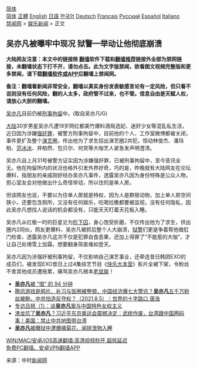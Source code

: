  <!-- 面包屑导航 --> <div class="breadcrumb"><!-- GTranslate: https://gtranslate.io/ -->  <div class="switcher notranslate">  <div class="selected">  <a href="#" onclick="return false;"> 简体</a>  </div>  <div class="option">  <a href="https://www.bannedbook.org" onclick="doGTranslate('zh-CN|zh-CN');jQuery('div.switcher div.selected a').html(jQuery(this).html());return false;" title="简体中文" class="nturl selected"> 简体</a>  <a href="https://www.bannedbook.org/zh-tw/" onclick="doGTranslate('zh-CN|zh-TW');jQuery('div.switcher div.selected a').html(jQuery(this).html());return false;" title="繁體中文" class="nturl"> 正體</a>  <a href="https://www.bannedbook.org/en/" onclick="doGTranslate('zh-CN|en');jQuery('div.switcher div.selected a').html(jQuery(this).html());return false;" title="English" class="nturl"> English</a>  <a href="https://www.bannedbook.org/ja/" onclick="doGTranslate('zh-CN|ja');jQuery('div.switcher div.selected a').html(jQuery(this).html());return false;" title="日本語" class="nturl"> 日語</a>  <a href="https://www.bannedbook.org/ko/" onclick="doGTranslate('zh-CN|ko');jQuery('div.switcher div.selected a').html(jQuery(this).html());return false;" title="한국어" class="nturl"> 한국어</a>  <a href="https://www.bannedbook.org/de/" onclick="doGTranslate('zh-CN|de');jQuery('div.switcher div.selected a').html(jQuery(this).html());return false;" title="Deutsch" class="nturl"> Deutsch</a>  <a href="https://www.bannedbook.org/fr/" onclick="doGTranslate('zh-CN|fr');jQuery('div.switcher div.selected a').html(jQuery(this).html());return false;" title="Français" class="nturl"> Français</a>  <a href="https://www.bannedbook.org/ru/" onclick="doGTranslate('zh-CN|ru');jQuery('div.switcher div.selected a').html(jQuery(this).html());return false;" title="Русский" class="nturl"> Русский</a>  <a href="https://www.bannedbook.org/es/" onclick="doGTranslate('zh-CN|es');jQuery('div.switcher div.selected a').html(jQuery(this).html());return false;" title="Español" class="nturl"> Español</a>  <a href="https://www.bannedbook.org/it/" onclick="doGTranslate('zh-CN|it');jQuery('div.switcher div.selected a').html(jQuery(this).html());return false;" title="Italiano" class="nturl"> Italiano</a>  </div>  </div>      <div class='breadcrumb-sub'><!-- Breadcrumb NavXT 6.3.0 --> <a href="https://www.bannedbook.org/" class="home">禁闻网</a> &gt; <a href="https://www.bannedbook.org/bnews/yule/" class="category">娱乐新闻</a> &gt; 正文</div></div><h2>吴亦凡被曝牢中现况 狱警一举动让他彻底崩溃</h2> <p class="notice"><b>大陆网友注意：本文中的链接除 <a href="https://github.com/bannedbook/fanqiang" >翻墙</a>软件下载和<a href="https://github.com/killgcd/justmysocks/blob/master/README.md">翻墙推荐</a>链接外全部为禁网链接，未翻墙状态下打不开，请勿点击。此为文字版禁闻，欲看图文视频完整版和更多禁闻，请下载<a href="https://github.com/bannedbook/fanqiang">翻墙软件或APP</a>后翻墙上禁闻网。</p><p>备注：翻墙看新闻非常安全，翻墙以真实身份发表敏感言论有一定风险，但只看不说则没有任何风险，翻的人太多，政府管不过来，也不管。信息自由是天赋人权，请放心大胆的翻墙。</b></p>  <div class="entry"> <p id="conimg"><a href="https://www.bannedbook.org/bnews/tag/%e5%90%b4%e4%ba%a6%e5%87%a1/" class="st_tag internal_tag" rel="tag" title="标签 吴亦凡 下的日志">吴亦凡</a>目前仍被<a href="https://www.bannedbook.org/bnews/tag/%e5%88%91%e4%ba%8b%e6%8b%98%e7%95%99/" class="st_tag internal_tag" rel="tag" title="标签 刑事拘留 下的日志">刑事拘留</a>中。(取自吴亦凡IG)</p> <p><span class='wp_keywordlink_affiliate'><a href="https://www.bannedbook.org/" title="大陆" target="_blank">大陆</a></span>30岁男星吴亦凡遭19岁网红都美竹爆料酒局选妃、迷奸少女等混乱私生活，近日因为涉嫌<a href="https://www.bannedbook.org/bnews/tag/%E5%BC%BA%E5%A5%B8%E7%BD%AA/" class="st_tag internal_tag" rel="tag" title="标签 强奸罪 下的日志">强奸罪</a>，被警方刑事拘留中，目前他的个人、工作室微博都被关闭，事件更扩及整个<a href="https://www.bannedbook.org/bnews/tag/%e6%bc%94%e8%89%ba%e5%9c%88/" class="st_tag internal_tag" rel="tag" title="标签 演艺圈 下的日志">演艺圈</a>，传出他为了求生招出演艺圈2共犯，惊动林俊杰、潘玮柏、<a href="https://www.bannedbook.org/bnews/tag/%e8%8c%83%e5%86%b0%e5%86%b0/" class="st_tag internal_tag" rel="tag" title="标签 范冰冰 下的日志">范冰冰</a>、井柏然、包贝尔、何炅等大咖艺人紧急发声明澄清。</p>  <p>吴亦凡自上月31号被警方证实因为涉嫌强奸罪，已被刑事拘留中，至今音讯全无。他在拘留所内的状况也格外引发外界好奇，巧的是，昨晚就有大陆网友在论坛爆料，指朋友的亲戚刚好经办吴亦凡事件，透露吴亦凡因为身份特殊是公众人物，担心室友会对他做出什么奇怪举动，所以住的是单人房。</p> <p>但该网友也说，不要以为住单人房就是特权，因为人是群居动物，加上单人房空间狭小，还要包含厕所，又没有任何娱乐，吃喝拉撒都要被监视，没有任何隐私，因此吴亦凡想找人说话的机会都没有，只能天天盯着天花板入睡。</p>  <p>吴亦凡从红极一时的巨星沦为<a href="https://www.bannedbook.org/bnews/tag/%E9%98%B6%E4%B8%8B%E5%9B%9A/" class="st_tag internal_tag" rel="tag" title="标签 阶下囚 下的日志">阶下囚</a>，身心饱受折磨，不仅传出他为了求生，供出圈内2同伙，网友更爆料，吴亦凡被抓后整个人大崩溃，<a href="https://www.bannedbook.org/bnews/tag/%E7%8B%B1%E8%AD%A6/" class="st_tag internal_tag" rel="tag" title="标签 狱警 下的日志">狱警</a>们更是争着帮他做肛门检查，透露吴亦凡这次不仅是犯罪自食恶果，还加上得罪了“不能惹的大咖”，才让自己处境雪上加霜，想要翻身简直难如登天。</p> <p>吴亦凡因为涉强奸被刑事拘留，不仅影响自己演艺事业，还牵连昔日韩团EXO的成员们，被发现EXO昔日上过4集综艺节目《<a href="https://www.bannedbook.org/bnews/tag/%E5%BF%AB%E4%B9%90%E5%A4%A7%E6%9C%AC%E8%90%A5/" class="st_tag internal_tag" rel="tag" title="标签 快乐大本营 下的日志">快乐大本营</a>》影片全被下架，令粉丝不舍其他成员遭拖累，痛骂吴亦凡根本<a href="https://www.bannedbook.org/bnews/tag/%E8%80%81%E9%BC%A0%E5%B1%8E/" class="st_tag internal_tag" rel="tag" title="标签 老鼠屎 下的日志">老鼠屎</a>！</p>  <ul class='op-related-articles' title='相关阅读'> <li><a href='https://www.bannedbook.org/bnews/ssgc/20210805/1600929.html' target='_blank'><b>吴亦凡</b>被 “借” 的 94 分钟</a></li> <li><a href='https://www.bannedbook.org/bnews/bannedvideo/20210805/1600800.html' target='_blank'>腾讯游戏是鸦片、补习与饭圈被整顿，中国经济爆七大警讯？<b>吴亦凡</b>五千万粉丝被删，中共怕造反夺权？（2021.8.5）｜世界的十字路口 唐浩</a></li> <li><a href='https://www.bannedbook.org/bnews/headline/20210805/1600783.html' target='_blank'>专访吕频（1）：谈<b>吴亦凡</b>案与中国特色女权主义</a></li> <li><a href='https://www.bannedbook.org/bnews/bannedvideo/20210805/1600651.html' target='_blank'>渣龙坑了<b>吴亦凡</b>？习近平东京奥运会震撼决定：武统作废，台湾跟中国两码事！美国：禁止中共地图带台湾</a></li> <li><a href='https://www.bannedbook.org/bnews/yule/20210805/1600566.html' target='_blank'><b>吴亦凡</b>被曝狱中遭爆捅菊花、闻排泄物入睡</a></li> </ul> <p class="texttj"> <a href="https://github.com/bannedbook/fanqiang/wiki/V2ray%E6%9C%BA%E5%9C%BA" target="_blank">WIN/MAC/安卓/iOS高速翻墙:高清视频秒开,超低延迟</a><br/> <a href="https://github.com/bannedbook/fanqiang/wiki/%E7%A6%81%E9%97%BB%E7%BD%91%E5%AE%89%E5%8D%93%E7%BF%BB%E5%A2%99%E6%96%B0%E9%97%BBAPP" target="_blank">免费PC翻墙、安卓VPN翻墙APP</a></p><p> 来源：中时<span class='wp_keywordlink_affiliate'><a href="https://www.bannedbook.org/" title="新闻网">新闻网</a></span> </p> <a name='sharetosocial'></a>  <div style="margin-bottom:5px;padding-bottom:5px;clear:both"> <div id="archive-pix-1" class="banner-ads"> <!-- AuctionX Display platform tag START --> <div id="26318x728x90x621x_ADSLOT2" clicktrack="%%CLICK_URL_ESC%%"></div> <!-- AuctionX Display platform tag END --> </div> <div id="archive-pix-2" class="banner-ads"> <!-- AuctionX Display platform tag START --> <div id="26315x300x250x621x_ADSLOT2" clicktrack="%%CLICK_URL_ESC%%"></div> <!-- AuctionX Display platform tag END --> </div> </div>  <div id="archive-pix-1" class="banner-ads"> <!-- AuctionX Display platform tag START --> <div id="26318x728x90x621x_ADSLOT3" clicktrack="%%CLICK_URL_ESC%%"></div> <!-- AuctionX Display platform tag END --> </div> </div><!--END ENTRY--> 